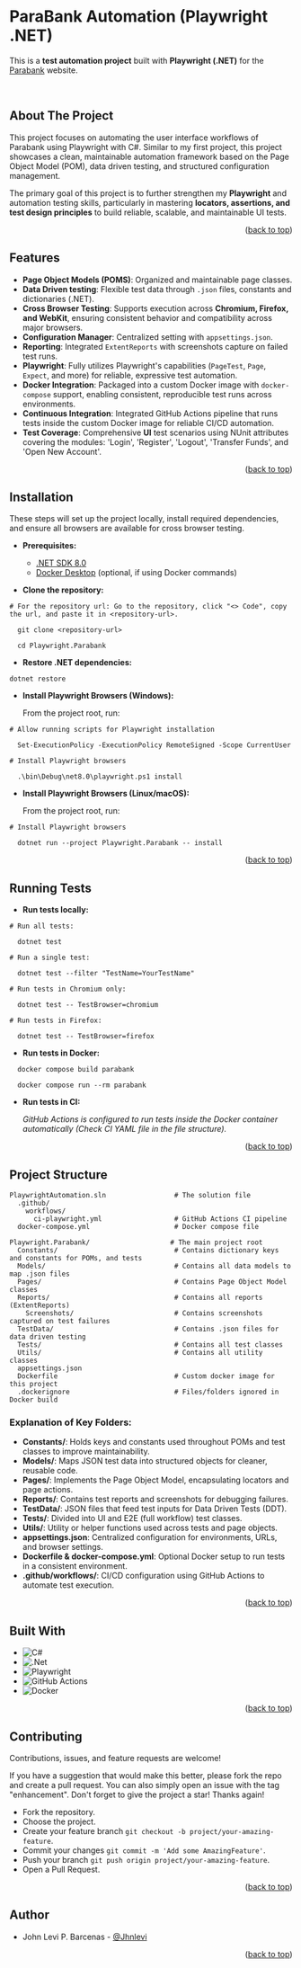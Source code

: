 ﻿<a id="top-read"></a>
# ParaBank Automation (Playwright .NET) 

This is a **test automation project** built with **Playwright (.NET)** for the [Parabank](https://parabank.parasoft.com/parabank/index.htm) website.

<br>

## About The Project

This project focuses on automating the user interface workflows of Parabank using Playwright with C#. Similar to my first project, this project showcases a clean, maintainable automation framework based on the Page Object Model (POM), data driven testing, and structured configuration management.

The primary goal of this project is to further strengthen my **Playwright** and automation testing skills, particularly in mastering **locators, assertions, and test design principles** to build reliable, scalable, and maintainable UI tests.

<p align="right">(<a href="#top-read">back to top</a>)</p>

## Features

- **Page Object Models (POMS)**: Organized and maintainable page classes.
- **Data Driven testing**: Flexible test data through `.json` files, constants and dictionaries (.NET).
- **Cross Browser Testing**: Supports execution across **Chromium, Firefox, and WebKit**, ensuring consistent behavior and compatibility across major browsers.
- **Configuration Manager**: Centralized setting with `appsettings.json`.
- **Reporting**: Integrated `ExtentReports` with screenshots capture on failed test runs.
- **Playwright**: Fully utilizes Playwright's capabilities (`PageTest`, `Page`, `Expect`, and more) for reliable, expressive test automation.
- **Docker Integration**: Packaged into a custom Docker image with `docker-compose` support, enabling consistent, reproducible test runs across environments.
- **Continuous Integration**: Integrated GitHub Actions pipeline that runs tests inside the custom Docker image for reliable CI/CD automation.  
- **Test Coverage**: Comprehensive **UI** test scenarios using NUnit attributes covering the modules: 'Login', 'Register', 'Logout', 'Transfer Funds', and 'Open New Account'.

<p align="right">(<a href="#top-read">back to top</a>)</p>

## Installation

These steps will set up the project locally, install required dependencies, and ensure all browsers are available for cross browser testing.

- **Prerequisites:**
  - [.NET SDK 8.0](https://dotnet.microsoft.com/en-us/download/dotnet/8.0)
  - [Docker Desktop](https://www.docker.com/products/docker-desktop/) (optional, if using Docker commands)

- **Clone the repository:**

```
# For the repository url: Go to the repository, click "<> Code", copy the url, and paste it in <repository-url>.

  git clone <repository-url>

  cd Playwright.Parabank
```

- **Restore .NET dependencies:**

```
dotnet restore
```

- **Install Playwright Browsers (Windows):**

  From the project root, run:
```
# Allow running scripts for Playwright installation

  Set-ExecutionPolicy -ExecutionPolicy RemoteSigned -Scope CurrentUser

# Install Playwright browsers
  
  .\bin\Debug\net8.0\playwright.ps1 install

```

- **Install Playwright Browsers (Linux/macOS):**

  From the project root, run:
```
# Install Playwright browsers

  dotnet run --project Playwright.Parabank -- install
```

<p align="right">(<a href="#top-read">back to top</a>)</p>

## Running Tests

- **Run tests locally:**

```
# Run all tests:

  dotnet test

# Run a single test:

  dotnet test --filter "TestName=YourTestName"

# Run tests in Chromium only:

  dotnet test -- TestBrowser=chromium

# Run tests in Firefox:
  
  dotnet test -- TestBrowser=firefox
```

- **Run tests in Docker:**

```
  docker compose build parabank

  docker compose run --rm parabank
```

- **Run tests in CI:**

  *GitHub Actions is configured to run tests inside the Docker container automatically (Check CI YAML file in the file structure).*

<p align="right">(<a href="#top-read">back to top</a>)</p>

## Project Structure

```
PlaywrightAutomation.sln                 # The solution file
  .github/
    workflows/
      ci-playwright.yml                  # GitHub Actions CI pipeline
  docker-compose.yml                     # Docker compose file 

Playwright.Parabank/                    # The main project root
  Constants/                             # Contains dictionary keys and constants for POMs, and tests
  Models/                                # Contains all data models to map .json files
  Pages/                                 # Contains Page Object Model classes
  Reports/                               # Contains all reports (ExtentReports)
    Screenshots/                         # Contains screenshots captured on test failures
  TestData/                              # Contains .json files for data driven testing
  Tests/                                 # Contains all test classes
  Utils/                                 # Contains all utility classes
  appsettings.json 
  Dockerfile                             # Custom docker image for this project
  .dockerignore                          # Files/folders ignored in Docker build
```

### Explanation of Key Folders:

- **Constants/**: Holds keys and constants used throughout POMs and test classes to improve maintainability.
- **Models/**:  Maps JSON test data into structured objects for cleaner, reusable code.
- **Pages/**:  Implements the Page Object Model, encapsulating locators and page actions.
- **Reports/**: Contains test reports and screenshots for debugging failures.
- **TestData/**: JSON files that feed test inputs for Data Driven Tests (DDT).
- **Tests/**: Divided into UI and E2E (full workflow) test classes.
- **Utils/**: Utility or helper functions used across tests and page objects.
- **appsettings.json**: Centralized configuration for environments, URLs, and browser settings.
- **Dockerfile & docker-compose.yml**: Optional Docker setup to run tests in a consistent environment.
- **.github/workflows/**: CI/CD configuration using GitHub Actions to automate test execution.

<p align="right">(<a href="#top-read">back to top</a>)</p>

## Built With

- ![C#](https://img.shields.io/badge/c%23-%23239120.svg?style=for-the-badge&logo=csharp&logoColor=white)
- ![.Net](https://img.shields.io/badge/.NET-5C2D91?style=for-the-badge&logo=.net&logoColor=white)
- ![Playwright](https://img.shields.io/badge/-playwright-%232EAD33?style=for-the-badge&logo=playwright&logoColor=white)
- ![GitHub Actions](https://img.shields.io/badge/github%20actions-%232671E5.svg?style=for-the-badge&logo=githubactions&logoColor=white)
- ![Docker](https://img.shields.io/badge/docker-%230db7ed.svg?style=for-the-badge&logo=docker&logoColor=white)

<p align="right">(<a href="#top-read">back to top</a>)</p>

## Contributing

Contributions, issues, and feature requests are welcome!  

If you have a suggestion that would make this better, please fork the repo and create a pull request. You can also simply open an issue with the tag "enhancement". Don't forget to give the project a star! Thanks again!

- Fork the repository.
- Choose the project.
- Create your feature branch `git checkout -b project/your-amazing-feature`.
- Commit your changes `git commit -m 'Add some AmazingFeature'`.
- Push your branch `git push origin project/your-amazing-feature`.
- Open a Pull Request.

<p align="right">(<a href="#top-read">back to top</a>)</p>

## Author

- John Levi P. Barcenas - [@Jhnlevi](https://github.com/Jhnlevi)

<p align="right">(<a href="#top-read">back to top</a>)</p>